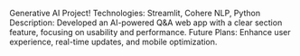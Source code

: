 Generative AI Project!
Technologies: Streamlit, Cohere NLP, Python
Description: Developed an AI-powered Q&A web app with a clear section feature, focusing on usability and performance.
Future Plans: Enhance user experience, real-time updates, and mobile optimization.
